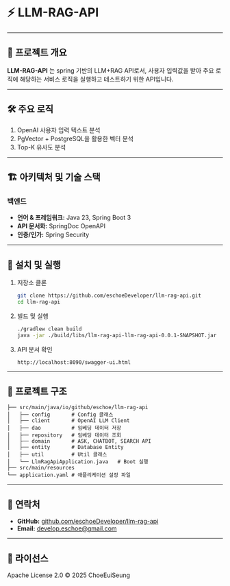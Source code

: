 # ⚡ LLM-RAG-API

---
## 📖 프로젝트 개요

**LLM-RAG-API** 는 spring 기반의 LLM+RAG API로서, 사용자 입력값을 받아 주요 로직에 해당하는 서비스 로직을 실행하고 테스트하기 위한 API입니다.

---

## 🛠 주요 로직

1. OpenAI 사용자 입력 텍스트 분석
2. PgVector + PostgreSQL을 활용한 벡터 분석
3. Top-K 유사도 분석


---

## 🏗 아키텍처 및 기술 스택

### 백엔드

* **언어 & 프레임워크:** Java 23, Spring Boot 3
* **API 문서화:** SpringDoc OpenAPI
* **인증/인가:** Spring Security

---

## 🚀 설치 및 실행

1. 저장소 클론

   ```bash
   git clone https://github.com/eschoeDeveloper/llm-rag-api.git
   cd llm-rag-api
   ```

2. 빌드 및 실행
   ```bash
   ./gradlew clean build
   java -jar ./build/libs/llm-rag-api-llm-rag-api-0.0.1-SNAPSHOT.jar
   ```

3. API 문서 확인

   ```text
   http://localhost:8090/swagger-ui.html
   ```

---

## 📂 프로젝트 구조

```
├── src/main/java/io/github/eschoe/llm-rag-api
│   ├── config       # Config 클래스
│   ├── client       # OpenAI LLM Client
│   ├── dao          # 임베딩 데이터 저장
│   ├── repository   # 임베딩 데이터 조회
│   ├── domain       # ASK, CHATBOT, SEARCH API
│   ├── entity       # Database Entity
│   ├── util         # Util 클래스
│   └── LlmRagApiApplication.java   # Boot 실행
├── src/main/resources
└── application.yaml # 애플리케이션 설정 파일
```

---

## 🤝 연락처

* **GitHub:** [github.com/eschoeDeveloper/llm-rag-api](https://github.com/eschoeDeveloper/llm-rag-api)
* **Email:** [develop.eschoe@gmail.com](mailto:develop.eschoe@gmail.com)

---

## 📜 라이선스

Apache License 2.0 © 2025 ChoeEuiSeung
